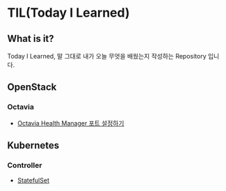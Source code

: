 # TIL(Today I Learned)

## What is it?
Today I Learned, 말 그대로 내가 오늘 무엇을 배웠는지 작성하는 Repository 입니다.

## OpenStack
### Octavia
- [Octavia Health Manager 포트 설정하기](/OpenStack/Octavia/Octavia_Health_Manager_Port설정.md)

## Kubernetes
### Controller
- [StatefulSet](/Kubernetes/Controller/StatefulSet.md)
